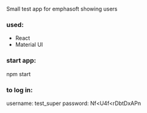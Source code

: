 Small test app for emphasoft showing users

### used:
* React
* Material UI

### start app:
npm start

### to log in:
username: test_super
password: Nf<U4f<rDbtDxAPn
